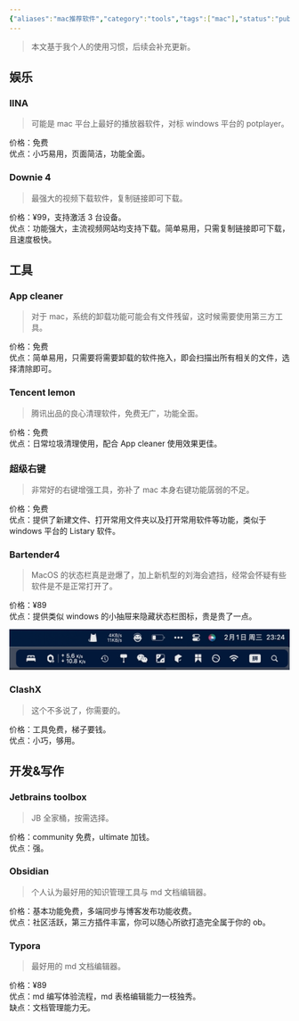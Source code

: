 ```yaml
---
{"aliases":"mac推荐软件","category":"tools","tags":["mac"],"status":"published","link":"NA","date created":"2023-01-07 Sat 22:47:07","date modified":"2024-02-21 Wed 19:59:54","dg-publish":true,"permalink":"/Blog/Share/mac推荐软件/","dgPassFrontmatter":true}
---
```



> 本文基于我个人的使用习惯，后续会补充更新。

## 娱乐

### IINA

> 可能是 mac 平台上最好的播放器软件，对标 windows 平台的 potplayer。

价格：免费  
优点：小巧易用，页面简洁，功能全面。

### Downie 4

> 最强大的视频下载软件，复制链接即可下载。

价格：¥99，支持激活 3 台设备。  
优点：功能强大，主流视频网站均支持下载。简单易用，只需复制链接即可下载，且速度极快。

## 工具

### App cleaner

> 对于 mac，系统的卸载功能可能会有文件残留，这时候需要使用第三方工具。

价格：免费  
优点：简单易用，只需要将需要卸载的软件拖入，即会扫描出所有相关的文件，选择清除即可。

### Tencent lemon

> 腾讯出品的良心清理软件，免费无广，功能全面。

价格：免费  
优点：日常垃圾清理使用，配合 App cleaner 使用效果更佳。

### 超级右键

> 非常好的右键增强工具，弥补了 mac 本身右键功能孱弱的不足。

价格：免费  
优点：提供了新建文件、打开常用文件夹以及打开常用软件等功能，类似于 windows 平台的 Listary 软件。

### Bartender4

> MacOS 的状态栏真是逊爆了，加上新机型的刘海会遮挡，经常会怀疑有些软件是不是正常打开了。

价格：¥89  
优点：提供类似 windows 的小抽屉来隐藏状态栏图标，贵是贵了一点。  

![image.png](https://github.com/Yunz93/PicRepo/raw/main/image/20230201232516.png)

### ClashX

> 这个不多说了，你需要的。

价格：工具免费，梯子要钱。  
优点：小巧，够用。

## 开发&写作

### Jetbrains toolbox

>JB 全家桶，按需选择。

价格：community 免费，ultimate 加钱。  
优点：强。

### Obsidian

> 个人认为最好用的知识管理工具与 md 文档编辑器。

价格：基本功能免费，多端同步与博客发布功能收费。  
优点：社区活跃，第三方插件丰富，你可以随心所欲打造完全属于你的 ob。

### Typora

> 最好用的 md 文档编辑器。

价格：¥89  
优点：md 编写体验流程，md 表格编辑能力一枝独秀。  
缺点：文档管理能力无。
